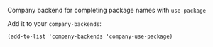 Company backend for completing package names with `use-package`

Add it to your `company-backends`:

`(add-to-list 'company-backends 'company-use-package)`
